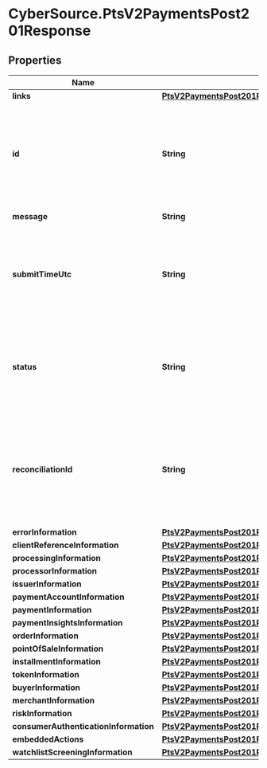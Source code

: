 # CyberSource.PtsV2PaymentsPost201Response

## Properties
Name | Type | Description | Notes
------------ | ------------- | ------------- | -------------
**links** | [**PtsV2PaymentsPost201ResponseLinks**](PtsV2PaymentsPost201ResponseLinks.md) |  | [optional] 
**id** | **String** | An unique identification number generated by Cybersource to identify the submitted request. Returned by all services. It is also appended to the endpoint of the resource. On incremental authorizations, this value with be the same as the identification number returned in the original authorization response.  | [optional] 
**message** | **String** | More information about the transaction response.  | [optional] 
**submitTimeUtc** | **String** | Time of request in UTC. Format: &#x60;YYYY-MM-DDThh:mm:ssZ&#x60; **Example** &#x60;2016-08-11T22:47:57Z&#x60; equals August 11, 2016, at 22:47:57 (10:47:57 p.m.). The &#x60;T&#x60; separates the date and the time. The &#x60;Z&#x60; indicates UTC.  Returned by Cybersource for all services.  | [optional] 
**status** | **String** | The status of the submitted transaction.  Possible values:  - AUTHORIZED  - PARTIAL_AUTHORIZED  - AUTHORIZED_PENDING_REVIEW  - AUTHORIZED_RISK_DECLINED  - PENDING_AUTHENTICATION  - PENDING_REVIEW  - DECLINED  - INVALID_REQUEST  | [optional] 
**reconciliationId** | **String** | Reference number for the transaction. Depending on how your Cybersource account is configured, this value could either be provided in the API request or generated by CyberSource. The actual value used in the request to the processor is provided back to you by Cybersource in the response.  | [optional] 
**errorInformation** | [**PtsV2PaymentsPost201ResponseErrorInformation**](PtsV2PaymentsPost201ResponseErrorInformation.md) |  | [optional] 
**clientReferenceInformation** | [**PtsV2PaymentsPost201ResponseClientReferenceInformation**](PtsV2PaymentsPost201ResponseClientReferenceInformation.md) |  | [optional] 
**processingInformation** | [**PtsV2PaymentsPost201ResponseProcessingInformation**](PtsV2PaymentsPost201ResponseProcessingInformation.md) |  | [optional] 
**processorInformation** | [**PtsV2PaymentsPost201ResponseProcessorInformation**](PtsV2PaymentsPost201ResponseProcessorInformation.md) |  | [optional] 
**issuerInformation** | [**PtsV2PaymentsPost201ResponseIssuerInformation**](PtsV2PaymentsPost201ResponseIssuerInformation.md) |  | [optional] 
**paymentAccountInformation** | [**PtsV2PaymentsPost201ResponsePaymentAccountInformation**](PtsV2PaymentsPost201ResponsePaymentAccountInformation.md) |  | [optional] 
**paymentInformation** | [**PtsV2PaymentsPost201ResponsePaymentInformation**](PtsV2PaymentsPost201ResponsePaymentInformation.md) |  | [optional] 
**paymentInsightsInformation** | [**PtsV2PaymentsPost201ResponsePaymentInsightsInformation**](PtsV2PaymentsPost201ResponsePaymentInsightsInformation.md) |  | [optional] 
**orderInformation** | [**PtsV2PaymentsPost201ResponseOrderInformation**](PtsV2PaymentsPost201ResponseOrderInformation.md) |  | [optional] 
**pointOfSaleInformation** | [**PtsV2PaymentsPost201ResponsePointOfSaleInformation**](PtsV2PaymentsPost201ResponsePointOfSaleInformation.md) |  | [optional] 
**installmentInformation** | [**PtsV2PaymentsPost201ResponseInstallmentInformation**](PtsV2PaymentsPost201ResponseInstallmentInformation.md) |  | [optional] 
**tokenInformation** | [**PtsV2PaymentsPost201ResponseTokenInformation**](PtsV2PaymentsPost201ResponseTokenInformation.md) |  | [optional] 
**buyerInformation** | [**PtsV2PaymentsPost201ResponseBuyerInformation**](PtsV2PaymentsPost201ResponseBuyerInformation.md) |  | [optional] 
**merchantInformation** | [**PtsV2PaymentsPost201ResponseMerchantInformation**](PtsV2PaymentsPost201ResponseMerchantInformation.md) |  | [optional] 
**riskInformation** | [**PtsV2PaymentsPost201ResponseRiskInformation**](PtsV2PaymentsPost201ResponseRiskInformation.md) |  | [optional] 
**consumerAuthenticationInformation** | [**PtsV2PaymentsPost201ResponseConsumerAuthenticationInformation**](PtsV2PaymentsPost201ResponseConsumerAuthenticationInformation.md) |  | [optional] 
**embeddedActions** | [**PtsV2PaymentsPost201ResponseEmbeddedActions**](PtsV2PaymentsPost201ResponseEmbeddedActions.md) |  | [optional] 
**watchlistScreeningInformation** | [**PtsV2PaymentsPost201ResponseWatchlistScreeningInformation**](PtsV2PaymentsPost201ResponseWatchlistScreeningInformation.md) |  | [optional] 


